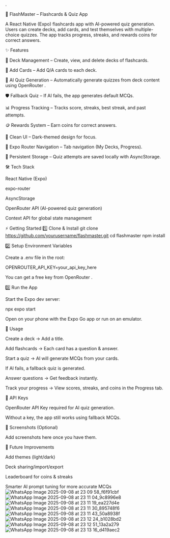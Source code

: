 .

📘 FlashMaster – Flashcards & Quiz App

A React Native (Expo) flashcards app with AI-powered quiz generation.
Users can create decks, add cards, and test themselves with multiple-choice quizzes.
The app tracks progress, streaks, and rewards coins for correct answers.

✨ Features

📂 Deck Management – Create, view, and delete decks of flashcards.

📝 Add Cards – Add Q/A cards to each deck.

🤖 AI Quiz Generation – Automatically generate quizzes from deck content using OpenRouter
.

🛡️ Fallback Quiz – If AI fails, the app generates default MCQs.

📊 Progress Tracking – Tracks score, streaks, best streak, and past attempts.

🪙 Rewards System – Earn coins for correct answers.

🎨 Clean UI – Dark-themed design for focus.

📱 Expo Router Navigation – Tab navigation (My Decks, Progress).

💾 Persistent Storage – Quiz attempts are saved locally with AsyncStorage.

🛠️ Tech Stack

React Native
 (Expo)

expo-router

AsyncStorage

OpenRouter API
 (AI-powered quiz generation)

Context API for global state management


⚡ Getting Started
1️⃣ Clone & Install
git clone https://github.com/yourusername/flashmaster.git
cd flashmaster
npm install

2️⃣ Setup Environment Variables

Create a .env file in the root:

OPENROUTER_API_KEY=your_api_key_here


You can get a free key from OpenRouter
.

3️⃣ Run the App

Start the Expo dev server:

npx expo start


Open on your phone with the Expo Go app or run on an emulator.

🧩 Usage

Create a deck → Add a title.

Add flashcards → Each card has a question & answer.

Start a quiz → AI will generate MCQs from your cards.

If AI fails, a fallback quiz is generated.

Answer questions → Get feedback instantly.

Track your progress → View scores, streaks, and coins in the Progress tab.

🔑 API Keys

OpenRouter API Key required for AI quiz generation.

Without a key, the app still works using fallback MCQs.

📸 Screenshots (Optional)

Add screenshots here once you have them.

🧪 Future Improvements

Add themes (light/dark)

Deck sharing/import/export

Leaderboard for coins & streaks

Smarter AI prompt tuning for more accurate MCQs
![WhatsApp Image 2025-09-08 at 23 09 58_f6f91cbf](https://github.com/user-attachments/assets/1ff8cb7a-0e48-45da-91bb-4a762118369a)
![WhatsApp Image 2025-09-08 at 23 11 04_9c8996e8](https://github.com/user-attachments/assets/421be608-e0b6-420d-91d5-ff36d62e6fd0)
![WhatsApp Image 2025-09-08 at 23 11 19_ea227d4e](https://github.com/user-attachments/assets/076500bd-c9ca-4a56-a630-9fd238545d0e)
![WhatsApp Image 2025-09-08 at 23 11 30_895748f6](https://github.com/user-attachments/assets/1ec43aa3-9823-4b0c-8d34-9c024fef705c)
![WhatsApp Image 2025-09-08 at 23 11 43_50a8938f](https://github.com/user-attachments/assets/190bc757-85c2-4713-acd0-d5a1ece208d8)
![WhatsApp Image 2025-09-08 at 23 12 24_b1028bd2](https://github.com/user-attachments/assets/38349f7b-28dd-42fc-9b95-2996cd60021b)
![WhatsApp Image 2025-09-08 at 23 12 51_13a2a279](https://github.com/user-attachments/assets/cbe79183-e82e-481a-9573-d6e8e53f9969)
![WhatsApp Image 2025-09-08 at 23 13 16_d419aec2](https://github.com/user-attachments/assets/f6ea4ac1-0647-4d86-aa9b-f4b85e586e3e)




